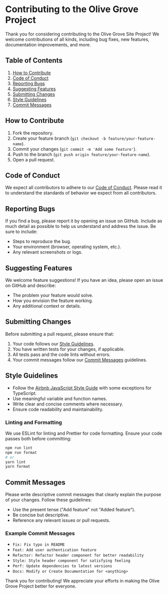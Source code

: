 # Contributing to the Olive Grove Project

Thank you for considering contributing to the Olive Grove Site Project! We welcome contributions of all kinds, including bug fixes, new features, documentation improvements, and more.

## Table of Contents
1. [How to Contribute](#how-to-contribute)
2. [Code of Conduct](#code-of-conduct)
3. [Reporting Bugs](#reporting-bugs)
4. [Suggesting Features](#suggesting-features)
5. [Submitting Changes](#submitting-changes)
6. [Style Guidelines](#style-guidelines)
7. [Commit Messages](#commit-messages)

## How to Contribute
1. Fork the repository.
2. Create your feature branch (`git checkout -b feature/your-feature-name`).
3. Commit your changes (`git commit -m 'Add some feature'`).
4. Push to the branch (`git push origin feature/your-feature-name`).
5. Open a pull request.

## Code of Conduct
We expect all contributors to adhere to our [Code of Conduct](CODE_OF_CONDUCT.md). Please read it to understand the standards of behavior we expect from all contributors.

## Reporting Bugs
If you find a bug, please report it by opening an issue on GitHub. Include as much detail as possible to help us understand and address the issue. Be sure to include:
- Steps to reproduce the bug.
- Your environment (browser, operating system, etc.).
- Any relevant screenshots or logs.

## Suggesting Features
We welcome feature suggestions! If you have an idea, please open an issue on GitHub and describe:
- The problem your feature would solve.
- How you envision the feature working.
- Any additional context or details.

## Submitting Changes
Before submitting a pull request, please ensure that:
1. Your code follows our [Style Guidelines](#style-guidelines).
2. You have written tests for your changes, if applicable.
3. All tests pass and the code lints without errors.
4. Your commit messages follow our [Commit Messages](#commit-messages) guidelines.

## Style Guidelines
- Follow the [Airbnb JavaScript Style Guide](https://github.com/airbnb/javascript) with some exceptions for TypeScript.
- Use meaningful variable and function names.
- Write clear and concise comments where necessary.
- Ensure code readability and maintainability.

### Linting and Formatting
We use ESLint for linting and Prettier for code formatting. Ensure your code passes both before committing:
```bash
npm run lint
npm run format
# or
yarn lint
yarn format
```

## Commit Messages
Please write descriptive commit messages that clearly explain the purpose of your changes. Follow these guidelines:
- Use the present tense ("Add feature" not "Added feature").
- Be concise but descriptive.
- Reference any relevant issues or pull requests.

### Example Commit Messages
- `Fix: Fix typo in README`
- `Feat: Add user authentication feature`
- `Refactor: Refactor header component for better readability`
- `Style: Style header component for satisfying feeling`
- `Perf: Update dependencies to latest versions`
- `Docs: Modify or Create Documentation for <anything>` 

Thank you for contributing! We appreciate your efforts in making the Olive Grove Project better for everyone.